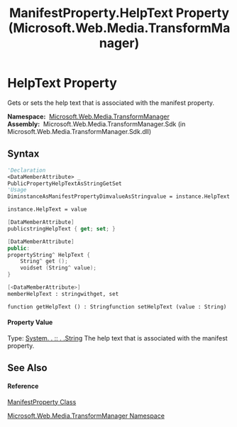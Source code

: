 ﻿---
title: ManifestProperty.HelpText Property  (Microsoft.Web.Media.TransformManager)
TOCTitle: HelpText Property
ms:assetid: P:Microsoft.Web.Media.TransformManager.ManifestProperty.HelpText
ms:mtpsurl: https://msdn.microsoft.com/en-us/library/microsoft.web.media.transformmanager.manifestproperty.helptext(v=VS.90)
ms:contentKeyID: 35520856
ms.date: 06/14/2012
mtps_version: v=VS.90
f1_keywords:
- Microsoft.Web.Media.TransformManager.ManifestProperty.set_HelpText
- Microsoft.Web.Media.TransformManager.ManifestProperty.HelpText
- Microsoft.Web.Media.TransformManager.ManifestProperty.get_HelpText
dev_langs:
- CSharp
- JScript
- VB
- FSharp
- c++
api_location:
- Microsoft.Web.Media.TransformManager.Sdk.dll
api_name:
- Microsoft.Web.Media.TransformManager.ManifestProperty.get_HelpText
- Microsoft.Web.Media.TransformManager.ManifestProperty.set_HelpText
- Microsoft.Web.Media.TransformManager.ManifestProperty.HelpText
api_type:
- Managed
topic_type:
- apiref
- kbSyntax
product_family_name: VS
ROBOTS: INDEX,FOLLOW
---

# HelpText Property

Gets or sets the help text that is associated with the manifest property.

**Namespace:**  [Microsoft.Web.Media.TransformManager](microsoft-web-media-transformmanager-namespace.md)  
**Assembly:**  Microsoft.Web.Media.TransformManager.Sdk (in Microsoft.Web.Media.TransformManager.Sdk.dll)

## Syntax

``` vb
'Declaration
<DataMemberAttribute> _
PublicPropertyHelpTextAsStringGetSet
'Usage
DiminstanceAsManifestPropertyDimvalueAsStringvalue = instance.HelpText

instance.HelpText = value
```

``` csharp
[DataMemberAttribute]
publicstringHelpText { get; set; }
```

``` c++
[DataMemberAttribute]
public:
propertyString^ HelpText {
    String^ get ();
    voidset (String^ value);
}
```

``` fsharp
[<DataMemberAttribute>]
memberHelpText : stringwithget, set
```

``` jscript
function getHelpText () : Stringfunction setHelpText (value : String)
```

#### Property Value

Type: [System. . :: . .String](https://msdn.microsoft.com/en-us/library/s1wwdcbf\(v=vs.90\))  
The help text that is associated with the manifest property.  

## See Also

#### Reference

[ManifestProperty Class](manifestproperty-class-microsoft-web-media-transformmanager.md)

[Microsoft.Web.Media.TransformManager Namespace](microsoft-web-media-transformmanager-namespace.md)

